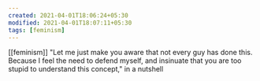 ```yaml
---
created: 2021-04-01T18:06:24+05:30
modified: 2021-04-01T18:07:11+05:30
tags: [feminism]
---
```

[[feminism]]
 "Let me just make you aware that not every guy has done this. Because I feel the need to defend myself, and insinuate that you are too stupid to understand this concept," in a nutshell 
